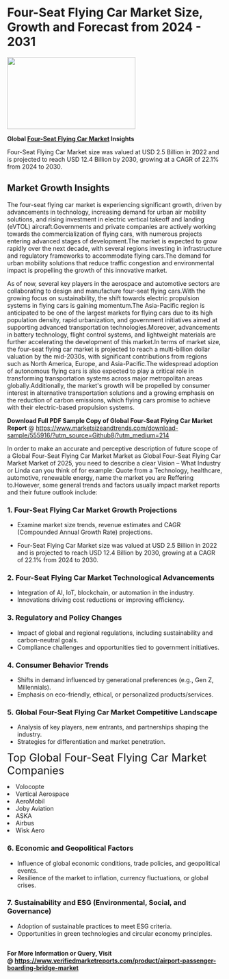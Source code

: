 <H1>Four-Seat Flying Car Market Size, Growth and Forecast from 2024 - 2031</H1><img class="aligncenter size-medium wp-image-584254" src="https://thirdeyenews.in/wp-content/uploads/2024/09/Global-Market-Research-300x168.jpeg" alt="" width="300" height="168" /><p><strong>Global&nbsp;<a href="https://www.marketsizeandtrends.com/download-sample/555916/?utm_source=Github8j?utm_medium=214">Four-Seat Flying Car Market</a> Insights</strong></p><p>Four-Seat Flying Car Market size was valued at USD 2.5 Billion in 2022 and is projected to reach USD 12.4 Billion by 2030, growing at a CAGR of 22.1% from 2024 to 2030.</p><p><h2>Market Growth Insights</h2> <p>The four-seat flying car market is experiencing significant growth, driven by advancements in technology, increasing demand for urban air mobility solutions, and rising investment in electric vertical takeoff and landing (eVTOL) aircraft.Governments and private companies are actively working towards the commercialization of flying cars, with numerous projects entering advanced stages of development.The market is expected to grow rapidly over the next decade, with several regions investing in infrastructure and regulatory frameworks to accommodate flying cars.The demand for urban mobility solutions that reduce traffic congestion and environmental impact is propelling the growth of this innovative market.</p> <p>As of now, several key players in the aerospace and automotive sectors are collaborating to design and manufacture four-seat flying cars.With the growing focus on sustainability, the shift towards electric propulsion systems in flying cars is gaining momentum.The Asia-Pacific region is anticipated to be one of the largest markets for flying cars due to its high population density, rapid urbanization, and government initiatives aimed at supporting advanced transportation technologies.Moreover, advancements in battery technology, flight control systems, and lightweight materials are further accelerating the development of this market.In terms of market size, the four-seat flying car market is projected to reach a multi-billion dollar valuation by the mid-2030s, with significant contributions from regions such as North America, Europe, and Asia-Pacific.The widespread adoption of autonomous flying cars is also expected to play a critical role in transforming transportation systems across major metropolitan areas globally.Additionally, the market's growth will be propelled by consumer interest in alternative transportation solutions and a growing emphasis on the reduction of carbon emissions, which flying cars promise to achieve with their electric-based propulsion systems.</p> <p><span class=""><strong>Download Full PDF Sample Copy of Global Four-Seat Flying Car Market Report</strong> @ <a href="https://www.marketsizeandtrends.com/download-sample/555916/?utm_source=Github8j?utm_medium=214" target="_blank">https://www.marketsizeandtrends.com/download-sample/555916/?utm_source=Github8j?utm_medium=214</a></span></p><p>In order to make an accurate and perceptive description of future scope of a Global&nbsp;Four-Seat Flying Car Market Market as Global&nbsp;Four-Seat Flying Car Market Market of 2025, you need to describe a clear Vision &ndash; What Industry or Linda can you think of for example: Quote from a Technology, healthcare, automotive, renewable energy, name the market you are Reffering to.However, some general trends and factors usually impact market reports and their future outlook include:</p><h3>1.&nbsp;<strong>Four-Seat Flying Car Market Growth Projections</strong></h3><ul><li>Examine market size trends, revenue estimates and CAGR (Compounded Annual Growth Rate) projections.</li><li><p>Four-Seat Flying Car Market size was valued at USD 2.5 Billion in 2022 and is projected to reach USD 12.4 Billion by 2030, growing at a CAGR of 22.1% from 2024 to 2030.</p></li></ul><h3>2.&nbsp;<strong>Four-Seat Flying Car Market Technological Advancements</strong></h3><ul><li>Integration of AI, IoT, blockchain, or automation in the industry.</li><li>Innovations driving cost reductions or improving efficiency.</li></ul><h3>3.&nbsp;<strong>Regulatory and Policy Changes</strong></h3><ul><li>Impact of global and regional regulations, including sustainability and carbon-neutral goals.</li><li>Compliance challenges and opportunities tied to government initiatives.</li></ul><h3>4.&nbsp;<strong>Consumer Behavior Trends</strong></h3><ul><li>Shifts in demand influenced by generational preferences (e.g., Gen Z, Millennials).</li><li>Emphasis on eco-friendly, ethical, or personalized products/services.</li></ul><h3>5.&nbsp;<strong>Global Four-Seat Flying Car Market Competitive Landscape</strong></h3><ul><li>Analysis of key players, new entrants, and partnerships shaping the industry.</li><li>Strategies for differentiation and market penetration.</li></ul><p data-pm-slice="1 1 []"><span style="color: inherit; font-family: inherit; font-size: 25px;">Top Global Four-Seat Flying Car Market Companies</span></p><div class="" data-test-id=""><p><li>Volocopte</li><li> Vertical Aerospace</li><li> AeroMobil</li><li> Joby Aviation</li><li> ASKA</li><li> Airbus</li><li> Wisk Aero</li></p></div><h3>6.&nbsp;<strong>Economic and Geopolitical Factors</strong></h3><ul><li>Influence of global economic conditions, trade policies, and geopolitical events.</li><li>Resilience of the market to inflation, currency fluctuations, or global crises.</li></ul><h3>7.&nbsp;<strong>Sustainability and ESG (Environmental, Social, and Governance)</strong></h3><ul><li>Adoption of sustainable practices to meet ESG criteria.</li><li>Opportunities in green technologies and circular economy principles.</li></ul><h2><strong style="font-size: 14px;">For More Information or Query, Visit @&nbsp;</strong><a style="background-color: #ffffff; font-size: 14px;" href="https://www.marketsizeandtrends.com/report/four-seat-flying-car-market/" target="_blank">https://www.verifiedmarketreports.com/product/airport-passenger-boarding-bridge-market</a></h2>